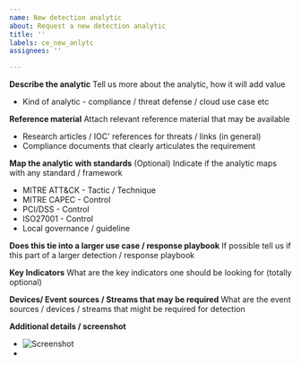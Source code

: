 ```yaml
---
name: New detection analytic
about: Request a new detection analytic
title: ''
labels: ce_new_anlytc
assignees: ''

---
```


**Describe the analytic**
Tell us more about the analytic, how it will add value
- Kind of analytic - compliance / threat defense / cloud use case etc

**Reference material**
Attach relevant reference material that may be available
- Research articles / IOC' references for threats / links (in general)
- Compliance documents that clearly articulates the requirement

**Map the analytic with standards** (Optional)
Indicate if the analytic maps with any standard / framework
- MITRE ATT&CK - Tactic / Technique
- MITRE CAPEC - Control
- PCI/DSS - Control
- ISO27001 - Control
- Local governance / guideline

**Does this tie into a larger use case / response playbook**
If possible tell us if this part of a larger detection / response playbook

**Key Indicators**
What are the key indicators one should be looking for (totally optional)

**Devices/ Event sources / Streams that may be required**
What are the event sources / devices / streams that might be required for detection

**Additional details / screenshot**
- ![Screenshot]()
-
